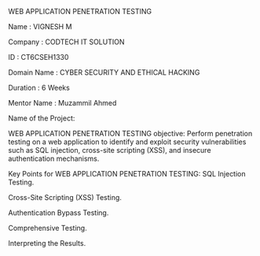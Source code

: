 WEB APPLICATION PENETRATION TESTING

Name : VIGNESH M

Company : CODTECH IT SOLUTION

ID : CT6CSEH1330

Domain Name : CYBER SECURITY AND ETHICAL HACKING

Duration : 6 Weeks

Mentor Name : Muzammil Ahmed

Name of the Project:

WEB APPLICATION PENETRATION TESTING 
  objective: Perform penetration testing on a web application to identify and exploit security
vulnerabilities such as SQL injection, cross-site scripting (XSS), and insecure
authentication mechanisms.

Key Points for WEB APPLICATION PENETRATION TESTING:
SQL Injection Testing.

Cross-Site Scripting (XSS) Testing.

Authentication Bypass Testing.

Comprehensive Testing.

Interpreting the Results.

